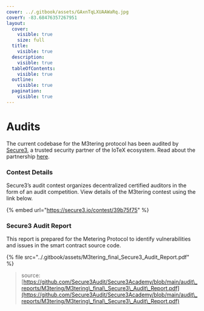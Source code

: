 ```yaml
---
cover: ../.gitbook/assets/GAxnTqLXUAAWaRq.jpg
coverY: -83.68476357267951
layout:
  cover:
    visible: true
    size: full
  title:
    visible: true
  description:
    visible: true
  tableOfContents:
    visible: true
  outline:
    visible: true
  pagination:
    visible: true
---
```


# Audits

The current codebase for the M3tering protocol has been audited by [Secure3](https://www.secure3.io/), a trusted security partner of the IoTeX ecosystem. Read about the partnership [here](https://medium.com/@Secure3/iotex-and-secure3-join-forces-in-a-strategic-security-partnership-1c9ba9d1e1df).&#x20;

### Contest Details

Secure3’s audit contest organizes decentralized certified auditors in the form of an audit competition. View details of the M3tering contest using the link below.

{% embed url="https://secure3.io/contest/39b75f75" %}

### Secure3 Audit Report

This report is prepared for the Metering Protocol to identify vulnerabilities and issues in the smart contract source code.&#x20;

{% file src="../.gitbook/assets/M3tering_final_Secure3_Audit_Report.pdf" %}

> source: [https://github.com/Secure3Audit/Secure3Academy/blob/main/audit\_reports/M3tering/M3tering\_final\_Secure3\_Audit\_Report.pdf](https://github.com/Secure3Audit/Secure3Academy/blob/main/audit\_reports/M3tering/M3tering\_final\_Secure3\_Audit\_Report.pdf)
